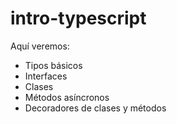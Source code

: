 # intro-typescript

Aquí veremos:
- Tipos básicos
- Interfaces
- Clases
- Métodos asíncronos
- Decoradores de clases y métodos
